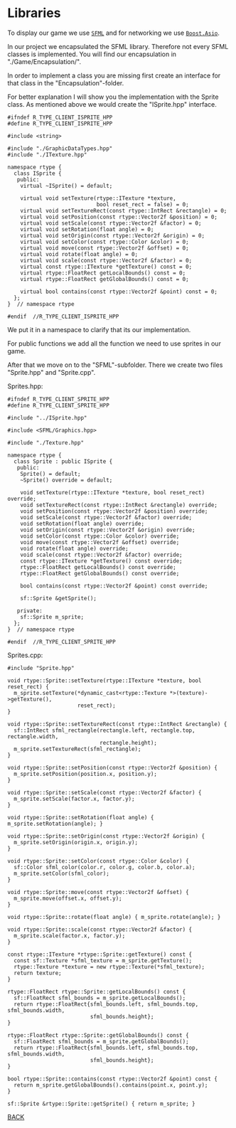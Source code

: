 # Libraries

To display our game we use [`SFML`](https://www.sfml-dev.org/) and for networking we use [`Boost.Asio`](https://www.boost.org/doc/libs/1\_81\_0/doc/html/boost\_asio.html).

In our project we encapsulated the SFML library. Therefore not every SFML classes is implemented. You will find our encapsulation in "./Game/Encapsulation/".

In order to implement a class you are missing first create an interface for that class in the "Encapsulation"-folder.

For better explanation I will show you the implementation with the Sprite class. As mentioned above we would create the "ISprite.hpp" interface.&#x20;

```
#ifndef R_TYPE_CLIENT_ISPRITE_HPP
#define R_TYPE_CLIENT_ISPRITE_HPP

#include <string>

#include "./GraphicDataTypes.hpp"
#include "./ITexture.hpp"

namespace rtype {
  class ISprite {
   public:
    virtual ~ISprite() = default;

    virtual void setTexture(rtype::ITexture *texture,
                            bool reset_rect = false) = 0;
    virtual void setTextureRect(const rtype::IntRect &rectangle) = 0;
    virtual void setPosition(const rtype::Vector2f &position) = 0;
    virtual void setScale(const rtype::Vector2f &factor) = 0;
    virtual void setRotation(float angle) = 0;
    virtual void setOrigin(const rtype::Vector2f &origin) = 0;
    virtual void setColor(const rtype::Color &color) = 0;
    virtual void move(const rtype::Vector2f &offset) = 0;
    virtual void rotate(float angle) = 0;
    virtual void scale(const rtype::Vector2f &factor) = 0;
    virtual const rtype::ITexture *getTexture() const = 0;
    virtual rtype::FloatRect getLocalBounds() const = 0;
    virtual rtype::FloatRect getGlobalBounds() const = 0;

    virtual bool contains(const rtype::Vector2f &point) const = 0;
  };
}  // namespace rtype

#endif  //R_TYPE_CLIENT_ISPRITE_HPP
```

We put it in a namespace to clarify that its our implementation.

For public functions we add all the function we need to use sprites in our game.

After that we move on to the "SFML"-subfolder. There we create two files "Sprite.hpp" and "Sprite.cpp".

Sprites.hpp:

```
#ifndef R_TYPE_CLIENT_SPRITE_HPP
#define R_TYPE_CLIENT_SPRITE_HPP

#include "../ISprite.hpp"

#include <SFML/Graphics.hpp>

#include "./Texture.hpp"

namespace rtype {
  class Sprite : public ISprite {
   public:
    Sprite() = default;
    ~Sprite() override = default;

    void setTexture(rtype::ITexture *texture, bool reset_rect) override;
    void setTextureRect(const rtype::IntRect &rectangle) override;
    void setPosition(const rtype::Vector2f &position) override;
    void setScale(const rtype::Vector2f &factor) override;
    void setRotation(float angle) override;
    void setOrigin(const rtype::Vector2f &origin) override;
    void setColor(const rtype::Color &color) override;
    void move(const rtype::Vector2f &offset) override;
    void rotate(float angle) override;
    void scale(const rtype::Vector2f &factor) override;
    const rtype::ITexture *getTexture() const override;
    rtype::FloatRect getLocalBounds() const override;
    rtype::FloatRect getGlobalBounds() const override;

    bool contains(const rtype::Vector2f &point) const override;

    sf::Sprite &getSprite();

   private:
    sf::Sprite m_sprite;
  };
}  // namespace rtype

#endif  //R_TYPE_CLIENT_SPRITE_HPP
```

Sprites.cpp:

```
#include "Sprite.hpp"

void rtype::Sprite::setTexture(rtype::ITexture *texture, bool reset_rect) {
  m_sprite.setTexture(*dynamic_cast<rtype::Texture *>(texture)->getTexture(),
                      reset_rect);
}

void rtype::Sprite::setTextureRect(const rtype::IntRect &rectangle) {
  sf::IntRect sfml_rectangle(rectangle.left, rectangle.top, rectangle.width,
                             rectangle.height);
  m_sprite.setTextureRect(sfml_rectangle);
}

void rtype::Sprite::setPosition(const rtype::Vector2f &position) {
  m_sprite.setPosition(position.x, position.y);
}

void rtype::Sprite::setScale(const rtype::Vector2f &factor) {
  m_sprite.setScale(factor.x, factor.y);
}

void rtype::Sprite::setRotation(float angle) { m_sprite.setRotation(angle); }

void rtype::Sprite::setOrigin(const rtype::Vector2f &origin) {
  m_sprite.setOrigin(origin.x, origin.y);
}

void rtype::Sprite::setColor(const rtype::Color &color) {
  sf::Color sfml_color(color.r, color.g, color.b, color.a);
  m_sprite.setColor(sfml_color);
}

void rtype::Sprite::move(const rtype::Vector2f &offset) {
  m_sprite.move(offset.x, offset.y);
}

void rtype::Sprite::rotate(float angle) { m_sprite.rotate(angle); }

void rtype::Sprite::scale(const rtype::Vector2f &factor) {
  m_sprite.scale(factor.x, factor.y);
}

const rtype::ITexture *rtype::Sprite::getTexture() const {
  const sf::Texture *sfml_texture = m_sprite.getTexture();
  rtype::Texture *texture = new rtype::Texture(*sfml_texture);
  return texture;
}

rtype::FloatRect rtype::Sprite::getLocalBounds() const {
  sf::FloatRect sfml_bounds = m_sprite.getLocalBounds();
  return rtype::FloatRect{sfml_bounds.left, sfml_bounds.top, sfml_bounds.width,
                          sfml_bounds.height};
}

rtype::FloatRect rtype::Sprite::getGlobalBounds() const {
  sf::FloatRect sfml_bounds = m_sprite.getGlobalBounds();
  return rtype::FloatRect{sfml_bounds.left, sfml_bounds.top, sfml_bounds.width,
                          sfml_bounds.height};
}

bool rtype::Sprite::contains(const rtype::Vector2f &point) const {
  return m_sprite.getGlobalBounds().contains(point.x, point.y);
}

sf::Sprite &rtype::Sprite::getSprite() { return m_sprite; }
```

[BACK](../)
